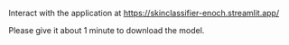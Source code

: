 Interact with the application at https://skinclassifier-enoch.streamlit.app/


Please give it about 1 minute to download the model.